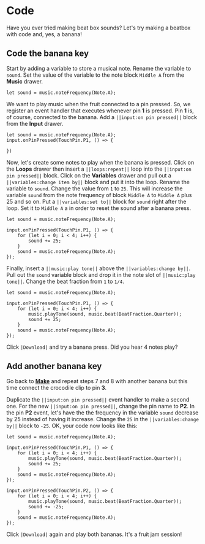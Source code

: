 # Code

Have you ever tried making beat box sounds? Let's try making a beatbox with code and, yes, a banana!

## Code the banana key

Start by adding a variable to store a musical note. Rename the variable to `sound`. Set the value of the variable to the note block `Middle A` from the **Music** drawer.

```blocks
let sound = music.noteFrequency(Note.A);
```

We want to play music when the fruit connected to a pin pressed. So, we register an event handler that executes whenever pin **1** is pressed. Pin **1** is, of course, connected to the banana. Add a `||input:on pin pressed||` block from the **Input** drawer.

```blocks
let sound = music.noteFrequency(Note.A);
input.onPinPressed(TouchPin.P1, () => {

})
```

Now, let's create some notes to play when the banana is pressed. Click on the **Loops** drawer then insert a `||loops:repeat||` loop into the `||input:on pin pressed||` block. Click on the **Variables** drawer and pull out a `||variables:change item by||` block and put it into the loop. Rename the variable to `sound`. Change the value from `1` to `25`. This will increase the variable `sound` from the note frequency of block `Middle A` to `Middle A` plus 25 and so on. Put a `||variables:set to||` block for `sound` right after the loop. Set it to `Middle A` a in order to reset the sound after a banana press.

```blocks
let sound = music.noteFrequency(Note.A);

input.onPinPressed(TouchPin.P1, () => {
    for (let i = 0; i < 4; i++) {
        sound += 25;
    }
    sound = music.noteFrequency(Note.A);
});
```

Finally, insert a `||music:play tone||` above the `||variables:change by||`. Pull out the `sound` variable block and drop it in the note slot of `||music:play tone||`. Change the beat fraction from `1` to `1/4`.

```blocks
let sound = music.noteFrequency(Note.A);

input.onPinPressed(TouchPin.P1, () => {
    for (let i = 0; i < 4; i++) {
        music.playTone(sound, music.beat(BeatFraction.Quarter));
        sound += 25;
    }
    sound = music.noteFrequency(Note.A);
});
```

Click `|Download|` and try a banana press. Did you hear 4 notes play?

## Add another banana key

Go back to **[Make](/projects/banana-keyboard/make)** and repeat steps 7 and 8 with another banana but this time connect the crocodile clip to pin **3**.

Duplicate the `||input:on pin pressed||` event handler to make a second one. For the new `||input:on pin pressed||`, change the pin name to **P2**. In the pin **P2** event, let's have the the frequency in the variable `sound` decrease by 25 instead of having it increase. Change the `25` in the `||variables:change by||` block to `-25`. OK, your code now looks like this:

```blocks
let sound = music.noteFrequency(Note.A);

input.onPinPressed(TouchPin.P1, () => {
    for (let i = 0; i < 4; i++) {
        music.playTone(sound, music.beat(BeatFraction.Quarter));
        sound += 25;
    }
    sound = music.noteFrequency(Note.A);
});

input.onPinPressed(TouchPin.P2, () => {
    for (let i = 0; i < 4; i++) {
        music.playTone(sound, music.beat(BeatFraction.Quarter));
        sound += -25;
    }
    sound = music.noteFrequency(Note.A);
});
```

Click `|Download|` again and play both bananas. It's a fruit jam session!